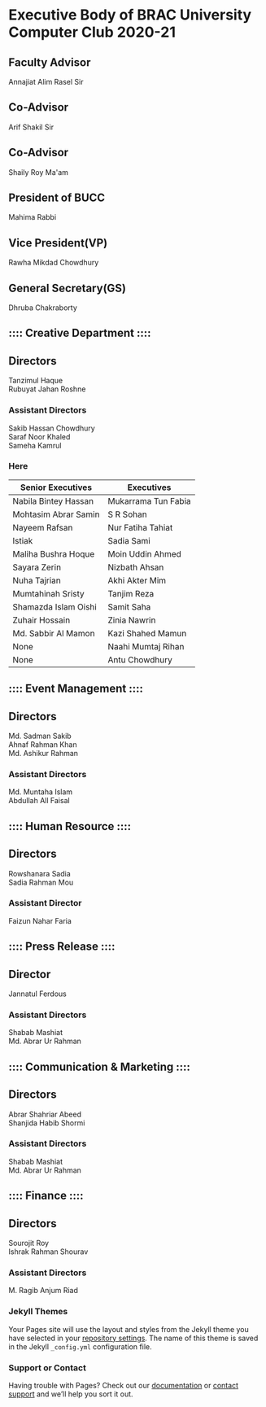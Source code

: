 # Executive Body of BRAC University Computer Club 2020-21
## Faculty Advisor 
Annajiat Alim Rasel Sir
## Co-Advisor
Arif Shakil Sir
## Co-Advisor
Shaily Roy Ma'am 
## President of BUCC
Mahima Rabbi
## Vice President(VP)
Rawha Mikdad Chowdhury
## General Secretary(GS)
Dhruba Chakraborty


## :::: Creative Department ::::

## Directors
Tanzimul Haque <br>
Rubuyat Jahan Roshne
### Assistant Directors 
Sakib Hassan Chowdhury<br>
Saraf Noor Khaled<br>
Sameha Kamrul

### Here
Senior Executives | Executives
------------ | -------------
Nabila Bintey Hassan | Mukarrama Tun Fabia
Mohtasim Abrar Samin | S R Sohan
Nayeem Rafsan | Nur Fatiha Tahiat
Istiak | Sadia Sami
Maliha Bushra Hoque | Moin Uddin Ahmed
Sayara Zerin | Nizbath Ahsan
Nuha Tajrian | Akhi Akter Mim
Mumtahinah Sristy | Tanjim Reza
Shamazda Islam Oishi | Samit Saha
Zuhair Hossain | Zinia Nawrin
Md. Sabbir Al Mamon | Kazi Shahed Mamun
None | Naahi Mumtaj Rihan
None | Antu Chowdhury

## :::: Event Management ::::

## Directors
Md. Sadman Sakib<br>
Ahnaf Rahman Khan<br>
Md. Ashikur Rahman
### Assistant Directors 
Md. Muntaha Islam<br>
Abdullah All Faisal


## :::: Human Resource ::::

## Directors
Rowshanara Sadia<br>
Sadia Rahman Mou

### Assistant Director
Faizun Nahar Faria

## :::: Press Release ::::

## Director
Jannatul Ferdous

### Assistant Directors 
Shabab Mashiat<br>
Md. Abrar Ur Rahman


## :::: Communication & Marketing ::::

## Directors
Abrar Shahriar Abeed<br>
Shanjida Habib Shormi

### Assistant Directors 
Shabab Mashiat<br>
Md. Abrar Ur Rahman


## :::: Finance ::::

## Directors
Sourojit Roy<br>
Ishrak Rahman Shourav


### Assistant Directors 
M. Ragib Anjum Riad

### Jekyll Themes

Your Pages site will use the layout and styles from the Jekyll theme you have selected in your [repository settings](https://github.com/TanjimReza/BUCC/settings). The name of this theme is saved in the Jekyll `_config.yml` configuration file.

### Support or Contact

Having trouble with Pages? Check out our [documentation](https://docs.github.com/categories/github-pages-basics/) or [contact support](https://github.com/contact) and we’ll help you sort it out.
